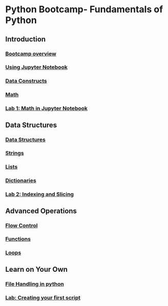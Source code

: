 # Python Bootcamp- Fundamentals of Python

## Introduction
### [Bootcamp overview](./notebooks/Python%20Bootcamp-%20Intro.ipynb)
### [Using Jupyter Notebook](../pandas_basics/notebooks/Using%20Jupyter%20Notebook.ipynb)
### [Data Constructs](./notebooks/Python%20Bootcamp%20-%20Data%20Constructs.ipynb)
### [Math](./notebooks/Python%20Bootcamp-%20Math.ipynb)
### [Lab 1: Math in Jupyter Notebook](./labs/Lab1-%20Math.ipynb)

## Data Structures
### [Data Structures](./notebooks/Python%20Bootcamp-%20Data%20Structures.ipynb)
### [Strings](./notebooks/Python%20Bootcamp-%20Strings.ipynb)
### [Lists](./notebooks/Python%20Bootcamp-%20Lists.ipynb)
### [Dictionaries](./notebooks/Python%20Bootcamp-%20Dictionaries.ipynb)
### [Lab 2: Indexing and Slicing](./labs/Lab2-%20Indexing%20and%20Slicing.ipynb)

## Advanced Operations
### [Flow Control](./notebooks/Flow%20Control.ipynb)
### [Functions](./notebooks/Functions.ipynb)
### [Loops](./notebooks/Loops.ipynb)

## Learn on Your Own
### [File Handling in python](./notebooks/File%20Handling.ipynb)
### [Lab: Creating your first script](./labs/Lab3.ipynb)


